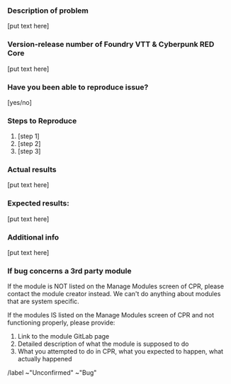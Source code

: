 ### Description of problem

[put text here]

### Version-release number of Foundry VTT & Cyberpunk RED Core

[put text here]

### Have you been able to reproduce issue?

[yes/no]

### Steps to Reproduce

1. [step 1]
2. [step 2]
3. [step 3]

### Actual results

[put text here]

### Expected results:

[put text here]

### Additional info

[put text here]

### If bug concerns a 3rd party module

If the module is NOT listed on the Manage Modules screen of CPR, please contact the module
creator instead.  We can't do anything about modules that are system specific.

If the modules IS listed on the Manage Modules screen of CPR and not functioning properly, please provide:

1. Link to the module GitLab page
2. Detailed description of what the module is supposed to do
3. What you attempted to do in CPR, what you expected to happen, what actually happened

/label ~"Unconfirmed" ~"Bug"